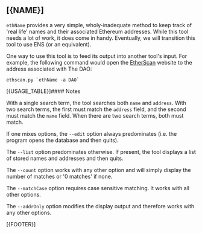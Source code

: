 ## [{NAME}]

`ethName` provides a very simple, wholy-inadequate method to keep track of 'real life' names and their associated Ethereum addresses. While this tool needs a lot of work, it does come in handy. Eventually, we will transition this tool to use ENS (or an equivalent).

One way to use this tool is to feed its output into another tool's input. For example, the following command would open the [EtherScan](http://etherscan.io) website to the address associated with The DAO:

    ethscan.py `ethName -a DAO`

[{USAGE_TABLE}]#### Notes

With a single search term, the tool searches both `name` and `address`. With two search terms, the first must match the `address` field, and the second must match the `name` field. When there are two search terms, both must match.

If one mixes options, the `--edit` option always predominates (i.e. the program opens the database and then quits).

The `--list` option predominates otherwise. If present, the tool displays a list of stored names and addresses and then quits.

The `--count` option works with any other option and will simply display the number of matches or '0 matches' if 
none.

The `--matchCase` option requires case sensitive matching. It works with all other options.

The `--addrOnly` option modifies the display output and therefore works with any other options.

[{FOOTER}]
